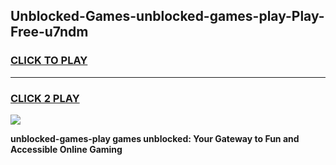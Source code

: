 
## Unblocked-Games-unblocked-games-play-Play-Free-u7ndm
<h3>
<a href="https://premium76.site?title=unblocked-games-play&ref=10A">CLICK TO PLAY</a></h3>
<hr>

<h3>
<a href="https://premium76.site?title=unblocked-games-play&ref=10A">CLICK 2 PLAY</a>
  
</h3>

<a href="https://premium76.site?title=unblocked-games-play&ref=10A"><img src="https://clearcache.store/games.png"></a>


**unblocked-games-play games unblocked: Your Gateway to Fun and Accessible Online Gaming**
